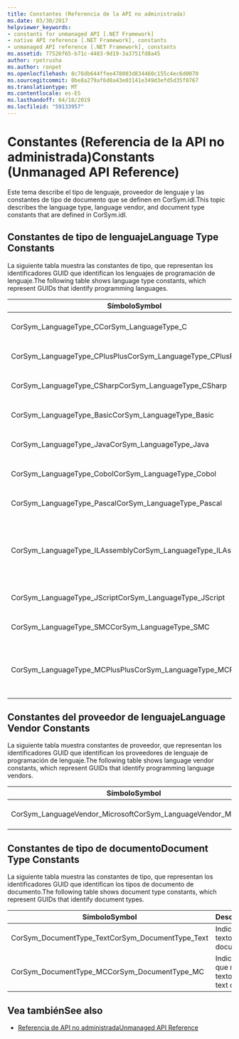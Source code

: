 ```yaml
---
title: Constantes (Referencia de la API no administrada)
ms.date: 03/30/2017
helpviewer_keywords:
- constants for unmanaged API [.NET Framework]
- native API reference [.NET Framework], constants
- unmanaged API reference [.NET Framework], constants
ms.assetid: 77526f65-b71c-4483-9d19-3a3751fd8a45
author: rpetrusha
ms.author: ronpet
ms.openlocfilehash: 8c76db644ffee478003d834460c155c4ec6d0070
ms.sourcegitcommit: 0be8a279af6d8a43e03141e349d3efd5d35f8767
ms.translationtype: MT
ms.contentlocale: es-ES
ms.lasthandoff: 04/18/2019
ms.locfileid: "59133957"
---
```

# <a name="constants-unmanaged-api-reference"></a><span data-ttu-id="e01aa-102">Constantes (Referencia de la API no administrada)</span><span class="sxs-lookup"><span data-stu-id="e01aa-102">Constants (Unmanaged API Reference)</span></span>
<span data-ttu-id="e01aa-103">Este tema describe el tipo de lenguaje, proveedor de lenguaje y las constantes de tipo de documento que se definen en CorSym.idl.</span><span class="sxs-lookup"><span data-stu-id="e01aa-103">This topic describes the language type, language vendor, and document type constants that are defined in CorSym.idl.</span></span>  
  
## <a name="language-type-constants"></a><span data-ttu-id="e01aa-104">Constantes de tipo de lenguaje</span><span class="sxs-lookup"><span data-stu-id="e01aa-104">Language Type Constants</span></span>  
 <span data-ttu-id="e01aa-105">La siguiente tabla muestra las constantes de tipo, que representan los identificadores GUID que identifican los lenguajes de programación de lenguaje.</span><span class="sxs-lookup"><span data-stu-id="e01aa-105">The following table shows language type constants, which represent GUIDs that identify programming languages.</span></span>  
  
|<span data-ttu-id="e01aa-106">Símbolo</span><span class="sxs-lookup"><span data-stu-id="e01aa-106">Symbol</span></span>|<span data-ttu-id="e01aa-107">Descripción</span><span class="sxs-lookup"><span data-stu-id="e01aa-107">Description</span></span>|  
|------------|-----------------|  
|<span data-ttu-id="e01aa-108">CorSym_LanguageType_C</span><span class="sxs-lookup"><span data-stu-id="e01aa-108">CorSym_LanguageType_C</span></span>|<span data-ttu-id="e01aa-109">Indica el lenguaje C.</span><span class="sxs-lookup"><span data-stu-id="e01aa-109">Indicates the C language.</span></span>|  
|<span data-ttu-id="e01aa-110">CorSym_LanguageType_CPlusPlus</span><span class="sxs-lookup"><span data-stu-id="e01aa-110">CorSym_LanguageType_CPlusPlus</span></span>|<span data-ttu-id="e01aa-111">Indica el lenguaje C++.</span><span class="sxs-lookup"><span data-stu-id="e01aa-111">Indicates the C++ language.</span></span>|  
|<span data-ttu-id="e01aa-112">CorSym_LanguageType_CSharp</span><span class="sxs-lookup"><span data-stu-id="e01aa-112">CorSym_LanguageType_CSharp</span></span>|<span data-ttu-id="e01aa-113">Indica el C# lenguaje.</span><span class="sxs-lookup"><span data-stu-id="e01aa-113">Indicates the C# language.</span></span>|  
|<span data-ttu-id="e01aa-114">CorSym_LanguageType_Basic</span><span class="sxs-lookup"><span data-stu-id="e01aa-114">CorSym_LanguageType_Basic</span></span>|<span data-ttu-id="e01aa-115">Indica el idioma básico.</span><span class="sxs-lookup"><span data-stu-id="e01aa-115">Indicates the Basic language.</span></span>|  
|<span data-ttu-id="e01aa-116">CorSym_LanguageType_Java</span><span class="sxs-lookup"><span data-stu-id="e01aa-116">CorSym_LanguageType_Java</span></span>|<span data-ttu-id="e01aa-117">Indica el idioma de Java.</span><span class="sxs-lookup"><span data-stu-id="e01aa-117">Indicates the Java language.</span></span>|  
|<span data-ttu-id="e01aa-118">CorSym_LanguageType_Cobol</span><span class="sxs-lookup"><span data-stu-id="e01aa-118">CorSym_LanguageType_Cobol</span></span>|<span data-ttu-id="e01aa-119">Indica el lenguaje COBOL.</span><span class="sxs-lookup"><span data-stu-id="e01aa-119">Indicates the COBOL language.</span></span>|  
|<span data-ttu-id="e01aa-120">CorSym_LanguageType_Pascal</span><span class="sxs-lookup"><span data-stu-id="e01aa-120">CorSym_LanguageType_Pascal</span></span>|<span data-ttu-id="e01aa-121">Indica el lenguaje Pascal.</span><span class="sxs-lookup"><span data-stu-id="e01aa-121">Indicates the Pascal language.</span></span>|  
|<span data-ttu-id="e01aa-122">CorSym_LanguageType_ILAssembly</span><span class="sxs-lookup"><span data-stu-id="e01aa-122">CorSym_LanguageType_ILAssembly</span></span>|<span data-ttu-id="e01aa-123">Indica el código de ensamblado de lenguaje intermedio (MSIL) de Microsoft.</span><span class="sxs-lookup"><span data-stu-id="e01aa-123">Indicates the Microsoft intermediate language (MSIL) assembly code.</span></span>|  
|<span data-ttu-id="e01aa-124">CorSym_LanguageType_JScript</span><span class="sxs-lookup"><span data-stu-id="e01aa-124">CorSym_LanguageType_JScript</span></span>|<span data-ttu-id="e01aa-125">Indica el lenguaje JScript.</span><span class="sxs-lookup"><span data-stu-id="e01aa-125">Indicates the JScript language.</span></span>|  
|<span data-ttu-id="e01aa-126">CorSym_LanguageType_SMC</span><span class="sxs-lookup"><span data-stu-id="e01aa-126">CorSym_LanguageType_SMC</span></span>|<span data-ttu-id="e01aa-127">Indica el lenguaje SMC.</span><span class="sxs-lookup"><span data-stu-id="e01aa-127">Indicates the SMC language.</span></span>|  
|<span data-ttu-id="e01aa-128">CorSym_LanguageType_MCPlusPlus</span><span class="sxs-lookup"><span data-stu-id="e01aa-128">CorSym_LanguageType_MCPlusPlus</span></span>|<span data-ttu-id="e01aa-129">Indica el lenguaje C++ habilitado para .NET Framework.</span><span class="sxs-lookup"><span data-stu-id="e01aa-129">Indicates the C++ language enabled for the .NET Framework.</span></span>|  
  
## <a name="language-vendor-constants"></a><span data-ttu-id="e01aa-130">Constantes del proveedor de lenguaje</span><span class="sxs-lookup"><span data-stu-id="e01aa-130">Language Vendor Constants</span></span>  
 <span data-ttu-id="e01aa-131">La siguiente tabla muestra constantes de proveedor, que representan los identificadores GUID que identifican los proveedores de lenguaje de programación de lenguaje.</span><span class="sxs-lookup"><span data-stu-id="e01aa-131">The following table shows language vendor constants, which represent GUIDs that identify programming language vendors.</span></span>  
  
|<span data-ttu-id="e01aa-132">Símbolo</span><span class="sxs-lookup"><span data-stu-id="e01aa-132">Symbol</span></span>|<span data-ttu-id="e01aa-133">Descripción</span><span class="sxs-lookup"><span data-stu-id="e01aa-133">Description</span></span>|  
|------------|-----------------|  
|<span data-ttu-id="e01aa-134">CorSym_LanguageVendor_Microsoft</span><span class="sxs-lookup"><span data-stu-id="e01aa-134">CorSym_LanguageVendor_Microsoft</span></span>|<span data-ttu-id="e01aa-135">Indica a Microsoft.</span><span class="sxs-lookup"><span data-stu-id="e01aa-135">Indicates Microsoft.</span></span>|  
  
## <a name="document-type-constants"></a><span data-ttu-id="e01aa-136">Constantes de tipo de documento</span><span class="sxs-lookup"><span data-stu-id="e01aa-136">Document Type Constants</span></span>  
 <span data-ttu-id="e01aa-137">La siguiente tabla muestra las constantes de tipo, que representan los identificadores GUID que identifican los tipos de documento de documento.</span><span class="sxs-lookup"><span data-stu-id="e01aa-137">The following table shows document type constants, which represent GUIDs that identify document types.</span></span>  
  
|<span data-ttu-id="e01aa-138">Símbolo</span><span class="sxs-lookup"><span data-stu-id="e01aa-138">Symbol</span></span>|<span data-ttu-id="e01aa-139">Descripción</span><span class="sxs-lookup"><span data-stu-id="e01aa-139">Description</span></span>|  
|------------|-----------------|  
|<span data-ttu-id="e01aa-140">CorSym_DocumentType_Text</span><span class="sxs-lookup"><span data-stu-id="e01aa-140">CorSym_DocumentType_Text</span></span>|<span data-ttu-id="e01aa-141">Indica un documento de texto.</span><span class="sxs-lookup"><span data-stu-id="e01aa-141">Indicates a text document.</span></span>|  
|<span data-ttu-id="e01aa-142">CorSym_DocumentType_MC</span><span class="sxs-lookup"><span data-stu-id="e01aa-142">CorSym_DocumentType_MC</span></span>|<span data-ttu-id="e01aa-143">Indica un documento que no sean de texto.</span><span class="sxs-lookup"><span data-stu-id="e01aa-143">Indicates a non-text document.</span></span>|  
  
## <a name="see-also"></a><span data-ttu-id="e01aa-144">Vea también</span><span class="sxs-lookup"><span data-stu-id="e01aa-144">See also</span></span>

- [<span data-ttu-id="e01aa-145">Referencia de API no administrada</span><span class="sxs-lookup"><span data-stu-id="e01aa-145">Unmanaged API Reference</span></span>](../../../docs/framework/unmanaged-api/index.md)
